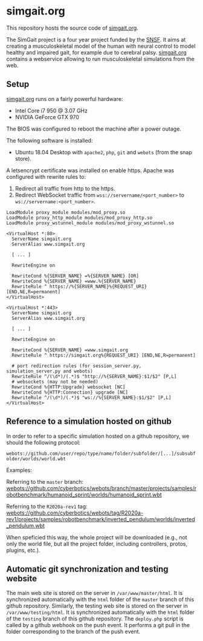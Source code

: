 # simgait.org

This repository hosts the source code of [simgait.org](https://simgait.org).

The SimGait project is a four year project funded by the [SNSF](http://www.snf.ch).
It aims at creating a musculoskeletal model of the human with neural control to model healthy and impaired gait, for example due to cerebral palsy. [simgait.org](https://simgait.org) contains a webservice allowing to run musculoskeletal simulations from the web.

## Setup

[simgait.org](https://simgait.org) runs on a fairly powerful hardware:

- Intel Core i7 950 @ 3.07 GHz
- NVIDIA GeForce GTX 970

The BIOS was configured to reboot the machine after a power outage.

The following software is installed:

- Ubuntu 18.04 Desktop with `apache2`, `php`, `git` and `webots` (from the snap store).

A letsencrypt certificate was installed on enable https.
Apache was configured with rewrite rules to:

1. Redirect all traffic from http to the https.
2. Redirect WebSocket traffic from `wss://servername/<port_number>` to `ws://servername:<port_number>`.

```
LoadModule proxy_module modules/mod_proxy.so
LoadModule proxy_http_module modules/mod_proxy_http.so
LoadModule proxy_wstunnel_module modules/mod_proxy_wstunnel.so

<VirtualHost *:80>
  ServerName simgait.org
  ServerAlias www.simgait.org

  [ ... ]

  RewriteEngine on

  RewriteCond %{SERVER_NAME} =%{SERVER_NAME} [OR]
  RewriteCond %{SERVER_NAME} =www.%{SERVER_NAME}
  RewriteRule ^ https://%{SERVER_NAME}%{REQUEST_URI} [END,NE,R=permanent]
</VirtualHost>

<VirtualHost *:443>
  ServerName simgait.org
  ServerAlias www.simgait.org

  [ ... ]

  RewriteEngine on

  RewriteCond %{SERVER_NAME} =www.simgait.org
  RewriteRule ^ https://simgait.org%{REQUEST_URI} [END,NE,R=permanent]

  # port redirection rules (for session_server.py, simulation_server.py and webots)
  RewriteRule ^/(\d*)/(.*)$ "http://%{SERVER_NAME}:$1/$2" [P,L]
  # websockets (may not be needed)
  RewriteCond %{HTTP:Upgrade} websocket [NC]
  RewriteCond %{HTTP:Connection} upgrade [NC]
  RewriteRule ^/(\d*)/(.*)$ "ws://%{SERVER_NAME}:$1/$2" [P,L]
</VirtualHost>
```

## Reference to a simulation hosted on github

In order to refer to a specific simulation hosted on a github repository, we should the following protocol:

`webots://github.com/user/repo/type/name/folder/subfolder/[...]/subsubfolder/worlds/world.wbt`

Examples:

Referring to the `master` branch: [webots://github.com/cyberbotics/webots/branch/master/projects/samples/robotbenchmark/humanoid_sprint/worlds/humanoid_sprint.wbt](https://github.com/cyberbotics/webots/tree/master/projects/samples/robotbenchmark/humanoid_sprint/worlds/humanoid_sprint.wbt)

Referring to the `R2020a-rev1` tag: [webots://github.com/cyberbotics/webots/tag/R2020a-rev1/projects/samples/robotbenchmark/inverted_pendulum/worlds/inverted_pendulum.wbt](https://github.com/cyberbotics/webots/tree/R2020a-rev1/projects/samples/robotbenchmark/inverted_pendulum/worlds/inverted_pendulum.wbt)

When speficied this way, the whole project will be downloaded (e.g., not only the world file, but all the project folder, including controllers, protos, plugins, etc.).


## Automatic git synchronization and testing website

The main web site is stored on the server in `/var/www/master/html`.
It is synchronized automatically with the `html` folder of the `master` branch of this github repository.
Similarly, the testing web site is stored on the server in `/var/www/testing/html`.
It is synchronized automatically with the `html` folder of the `testing` branch of this github repository.
The `deploy.php` script is called by a github webhook on the push event.
It performs a git pull in the folder corresponding to the branch of the push event.
